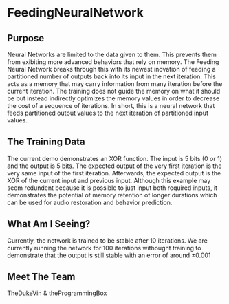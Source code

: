 # FeedingNeuralNetwork

## Purpose
Neural Networks are limited to the data given to them. This prevents them from exibiting more advanced behaviors that rely on memory. The Feeding Neural Network breaks through this with its newest inovation of feeding a partitioned number of outputs back into its input in the next iteration. This acts as a memory that may carry information from many iteration before the current iteration. The training does not guide the memory on what it should be but instead indirectly optimizes the memory values in order to decrease the cost of a sequence of iterations. In short, this is a neural network that feeds partitioned output values to the next iteration of partitioned input values.

## The Training Data
The current demo demonstrates an XOR function. The input is 5 bits (0 or 1) and the output is 5 bits. The expected output of the very first iteration is the very same input of the first iteration. Afterwards, the expected output is the XOR of the current input and previous input. Although this example may seem redundent because it is possible to just input both required inputs, it demonstrates the potential of memory retention of longer durations which can be used for audio restoration and behavior prediction.

## What Am I Seeing?
Currently, the network is trained to be stable after 10 iterations. We are currently running the network for 100 iterations withought training to demonstrate that the output is still stable with an error of around ±0.001

## Meet The Team
TheDukeVin & theProgrammingBox
